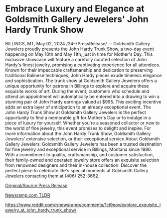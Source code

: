 # Embrace Luxury and Elegance at Goldsmith Gallery Jewelers' John Hardy Trunk Show

BILLINGS, MT, May 02, 2024 /24-7PressRelease/ -- Goldsmith Gallery Jewelers proudly presents the John Hardy Trunk Show, a two-day event happening on May 10th and May 11th, just in time for Mother's Day. This exclusive showcase will feature a carefully curated selection of John Hardy's finest jewelry, promising a captivating experience for all attendees.  Known for their impeccable craftsmanship and dedication to preserving traditional Balinese techniques, John Hardy pieces exude timeless elegance and sophistication. The trunk show at Goldsmith Gallery Jewelers offers a unique opportunity for patrons in Billings to explore and acquire these exquisite works of art.  During the event, customers who schedule and attend an appointment will automatically be entered into a drawing to win a stunning pair of John Hardy earrings valued at $995. This exciting incentive adds an extra layer of anticipation to an already exceptional event.  The John Hardy Trunk Show at Goldsmith Gallery Jewelers is the perfect opportunity to find a memorable gift for Mother's Day or to indulge in a piece of luxury for yourself. Whether you're a seasoned collector or new to the world of fine jewelry, this event promises to delight and inspire.  For more information about the John Hardy Trunk Show, Goldsmith Gallery Jewelers' extensive selection, or their exceptional service  About Goldsmith Gallery Jewelers:  Goldsmith Gallery Jewelers has been a trusted destination for fine jewelry and exceptional service in Billings, Montana since 1990. With a commitment to quality, craftsmanship, and customer satisfaction, their family-owned and operated jewelry store offers an exquisite selection from renowned designers and their in-house collection. Discover the perfect piece to celebrate life's special moments at Goldsmith Gallery Jewelers contacting them at (406) 252-3662. 

[Original/Source Press Release](https://www.24-7pressrelease.com/press-release/510601/embrace-luxury-and-elegance-at-goldsmith-gallery-jewelers-john-hardy-trunk-show)
                    

[Newsramp.com TLDR](None) 

https://www.reddit.com/r/newsramp/comments/1ci9eov/explore_exquisite_jewelry_at_john_hardy_trunk_show/